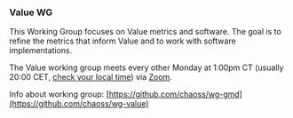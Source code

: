 ### Value WG

This Working Group focuses on Value metrics and software. The goal is to refine the metrics that inform Value and to work with software implementations.

The Value working group meets every other Monday at 1:00pm CT (usually 20:00 CET, [check your local time](http://arewemeetingyet.com/Chicago/2019-01-15/19:00/b/CHAOSS%20GMD%20C%26R%20Subteam#eyJ1cmwiOiJodHRwczovL3Vub21haGEuem9vbS51cy9qLzcyMDQzMTI4OCAifQ==)) via [Zoom](https://unomaha.zoom.us/j/720431288).

Info about working group: [https://github.com/chaoss/wg-gmd](https://github.com/chaoss/wg-value)
